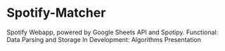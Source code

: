 # Spotify-Matcher

Spotify Webapp, powered by Google Sheets API and Spotipy. 
Functional:
Data Parsing and Storage
In Development:
Algorithms
Presentation
